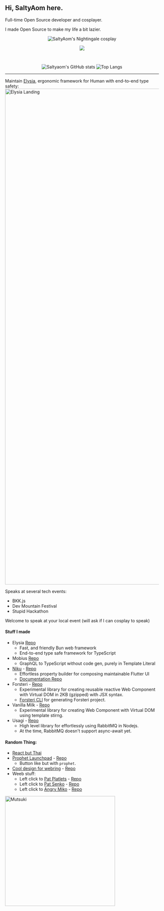 ## Hi, SaltyAom here.
Full-time Open Source developer and cosplayer.

I made Open Source to make my life a bit lazier.

<!--- ![SaltyAom's Raiden Shogun cosplay](https://github.com/SaltyAom/SaltyAom/assets/35027979/a5fb5435-79a2-4dc7-9eb8-dd6c8af5969e) --->

<!--- <img width=400 src=https://github.com/SaltyAom/SaltyAom/assets/35027979/a141c0e8-e580-4cee-9167-ec3bfeaff93f alt="SaltyAom's Rin cosplay" /> --->

<p align=center>
  <img src=https://github.com/SaltyAom/SaltyAom/assets/35027979/347375a9-099d-4149-971f-21a9c162421b alt="SaltyAom's Nightingale cosplay" />
</p>

<p align=center>
  <a href="https://skillicons.dev">
    <img src="https://skillicons.dev/icons?i=typescript,swift,rust,flutter,nodejs,react,nextjs,vue,nuxtjs,svelte,tailwind,tauri,nestjs,prisma,graphql,postgresql,planetscale,redis,firebase,actix,docker,cloudflare,aws,gcp" />
  </a>
</p>

<br />

<p align=center>
  <img alt="Saltyaom's GitHub stats" src=https://github-readme-stats.vercel.app/api?username=saltyaom&theme=default)](https://github.com/anuraghazra/github-readme-stats />
  <img alt="Top Langs" src=https://github-readme-stats.vercel.app/api/top-langs/?username=saltyaom&layout=compact&theme=default)](https://github.com/anuraghazra/github-readme-stats />
</p>

---

Maintain [Elysia](https://elysiajs.com), ergonomic framework for Human with end-to-end type safety:
<img width="1624" alt="Elysia Landing" src="https://github.com/SaltyAom/SaltyAom/assets/35027979/0187047e-b769-4634-aabf-7b74867ddfb5">

Speaks at several tech events:
- BKK.js
- Dev Mountain Festival
- Stupid Hackathon

Welcome to speak at your local event (will ask if I can cosplay to speak)

#### Stuff I made
- Elysia [Repo](https://github.com/elysiajs/elysia)
  - Fast, and friendly Bun web framework
  - End-to-end type safe framework for TypeScript
- Mobius [Repo](https://github.com/saltyaom/mobius)
  - GraphQL to TypeScript without code gen, purely in Template Literal
- [Niku](https://niku.saltyaom.com) - [Repo](https://github.com/SaltyAom/niku)
  - Effortless property builder for composing maintainable Flutter UI
  - [Documentation Repo](https://github.com/saltyAom/niku-docs)
- Forsteri - [Repo](https://github.com/SaltyAom/forsteri)
  - Experimental library for creating reusable reactive Web Component with Virtual DOM in 2KB (gzipped) with JSX syntax.
  - [Forsteri CLI](https://github.com/saltyAom/forsteri-cli) for generating Forsteri project.
- Vanilla Milk - [Repo](https://github.com/saltyaom/vanilla-milk)
  - Experimental library for creating Web Component with Virtual DOM using template stirng.
- Usagi - [Repo](https://github.com/saltyAom/usagi)
  - High level library for effortlessly using RabbitMQ in Nodejs.
  - At the time, RabbitMQ doesn't support async-await yet.

#### Random Thing:
- [React but Thai](https://github.com/SaltyAom/react-but-thai)
- [Prophet Launchpad](http://prophet-launchpad.netlify.app/) - [Repo](https://github.com/SaltyAom/prophet-launchpad)
  - Button like but with `prophet`.
- [Cool design for webring](https://ouroboros-ring.netlify.app) - [Repo](https://github.com/saltyAom/saltyaom-webring)
- Weeb stuff:
  - Left click to [Pat Platlets](https://platelets.netlify.app/) - [Repo](https://github.com/saltyAom/platelets)
  - Left click to [Pat Senko](http://pat-senko.netlify.app/) - [Repo](https://github.com/saltyAom/pat-senko)
  - Left click to [Angry Miko](https://angry-miko.netlify.app/) - [Repo](https://github.com/saltyAom/miko)

<img src=https://user-images.githubusercontent.com/35027979/198816875-2bc9704e-c96d-4472-adb7-1bdb9d461e72.gif width=360 height=360 alt="Mutsuki" />
